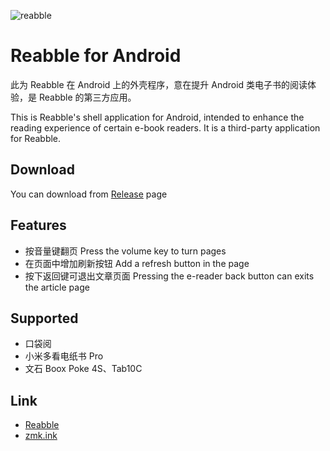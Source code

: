 ![reabble](https://reabble.cn/static/img/icons/reabble-icon-128x128.png)

# Reabble for Android

此为 Reabble 在 Android 上的外壳程序，意在提升 Android 类电子书的阅读体验，是 Reabble 的第三方应用。

This is Reabble's shell application for Android, 
intended to enhance the reading experience of certain e-book readers. 
It is a third-party application for Reabble.

## Download
You can download from [Release](https://github.com/zmk-ink/reabble-android/releases) page

## Features

* 按音量键翻页 Press the volume key to turn pages
* 在页面中增加刷新按钮 Add a refresh button in the page
* 按下返回键可退出文章页面 Pressing the e-reader back button can exits the article page

## Supported

* 口袋阅
* 小米多看电纸书 Pro
* 文石 Boox Poke 4S、Tab10C

## Link

* [Reabble](https://reabble.cn/)
* [zmk.ink](https://zmk.ink/)
